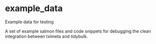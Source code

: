 # example_data
Example data for testing

A set of example salmon files and code snippets for debugging the clean integration between tximeta and tidybulk.

